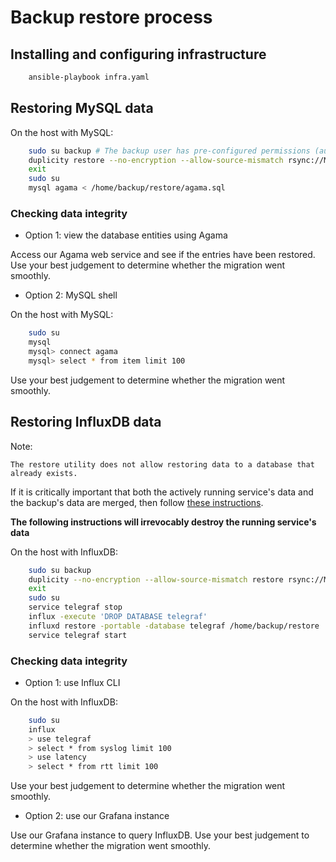 # Backup restore process

## Installing and configuring infrastructure
```sh
    ansible-playbook infra.yaml
```

## Restoring MySQL data
On the host with MySQL:
```sh
    sudo su backup # The backup user has pre-configured permissions (authorized_key) to interact with the backup server
    duplicity restore --no-encryption --allow-source-mismatch rsync://Mari0nM@backup.verity.co//home/Mari0nM/mysql /home/backup/restore/
    exit
    sudo su
    mysql agama < /home/backup/restore/agama.sql
```

### Checking data integrity

- Option 1: view the database entities using Agama

Access our Agama web service and see if the entries have been restored. Use your best judgement to
determine whether the migration went smoothly.

- Option 2: MySQL shell

On the host with MySQL:
```sh
    sudo su
    mysql
    mysql> connect agama
    mysql> select * from item limit 100
```

Use your best judgement to determine whether the migration went smoothly.

## Restoring InfluxDB data

Note:
```
The restore utility does not allow restoring data to a database that already exists.
```

If it is critically important that both the actively running service's data and the backup's data
are merged, then follow [these instructions](https://docs.influxdata.com/influxdb/v1/administration/backup_and_restore/#restore-data-to-an-existing-database).

**The following instructions will irrevocably destroy the running service's data**

On the host with InfluxDB:
```sh
    sudo su backup
    duplicity --no-encryption --allow-source-mismatch restore rsync://Mari0nM@backup.verity.co//home/Mari0nM/influxdb /home/backup/restore/
    exit
    sudo su
    service telegraf stop
    influx -execute 'DROP DATABASE telegraf'
    influxd restore -portable -database telegraf /home/backup/restore
    service telegraf start
```

### Checking data integrity

- Option 1: use Influx CLI

On the host with InfluxDB:

```sh
    sudo su
    influx
    > use telegraf
    > select * from syslog limit 100
    > use latency
    > select * from rtt limit 100
```

Use your best judgement to determine whether the migration went smoothly.

- Option 2: use our Grafana instance

Use our Grafana instance to query InfluxDB. Use your best judgement to determine whether the migration went smoothly.
